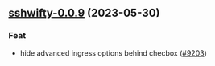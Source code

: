 

## [sshwifty-0.0.9](https://github.com/truecharts/charts/compare/sshwifty-0.0.8...sshwifty-0.0.9) (2023-05-30)

### Feat

- hide advanced ingress options behind checbox ([#9203](https://github.com/truecharts/charts/issues/9203))
  
  
